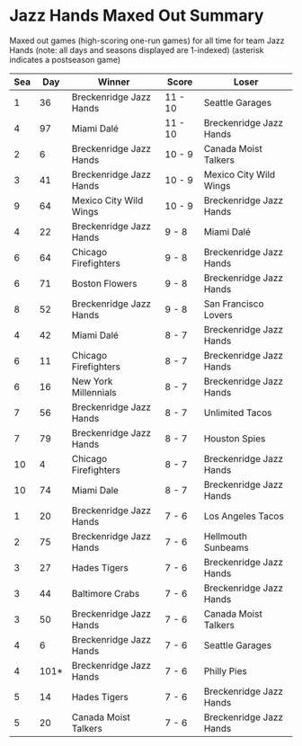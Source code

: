 # Jazz Hands Maxed Out Summary



Maxed out games (high-scoring one-run games) for all time for team Jazz Hands (note: all days and seasons displayed are 1-indexed) (asterisk indicates a postseason game)


| Sea | Day | Winner | Score | Loser | 
| ------ |------ |------ |------ |------ |
| 1 | 36 | Breckenridge Jazz Hands | 11 - 10 | Seattle Garages | 
| 4 | 97 | Miami Dalé | 11 - 10 | Breckenridge Jazz Hands | 
| 2 | 6 | Breckenridge Jazz Hands | 10 - 9 | Canada Moist Talkers | 
| 3 | 41 | Breckenridge Jazz Hands | 10 - 9 | Mexico City Wild Wings | 
| 9 | 64 | Mexico City Wild Wings | 10 - 9 | Breckenridge Jazz Hands | 
| 4 | 22 | Breckenridge Jazz Hands | 9 - 8 | Miami Dalé | 
| 6 | 64 | Chicago Firefighters | 9 - 8 | Breckenridge Jazz Hands | 
| 6 | 71 | Boston Flowers | 9 - 8 | Breckenridge Jazz Hands | 
| 8 | 52 | Breckenridge Jazz Hands | 9 - 8 | San Francisco Lovers | 
| 4 | 42 | Miami Dalé | 8 - 7 | Breckenridge Jazz Hands | 
| 6 | 11 | Chicago Firefighters | 8 - 7 | Breckenridge Jazz Hands | 
| 6 | 16 | New York Millennials | 8 - 7 | Breckenridge Jazz Hands | 
| 7 | 56 | Breckenridge Jazz Hands | 8 - 7 | Unlimited Tacos | 
| 7 | 79 | Breckenridge Jazz Hands | 8 - 7 | Houston Spies | 
| 10 | 4 | Chicago Firefighters | 8 - 7 | Breckenridge Jazz Hands | 
| 10 | 74 | Miami Dale | 8 - 7 | Breckenridge Jazz Hands | 
| 1 | 20 | Breckenridge Jazz Hands | 7 - 6 | Los Angeles Tacos | 
| 2 | 75 | Breckenridge Jazz Hands | 7 - 6 | Hellmouth Sunbeams | 
| 3 | 27 | Hades Tigers | 7 - 6 | Breckenridge Jazz Hands | 
| 3 | 44 | Baltimore Crabs | 7 - 6 | Breckenridge Jazz Hands | 
| 3 | 50 | Breckenridge Jazz Hands | 7 - 6 | Canada Moist Talkers | 
| 4 | 6 | Breckenridge Jazz Hands | 7 - 6 | Seattle Garages | 
| 4 | 101* | Breckenridge Jazz Hands | 7 - 6 | Philly Pies | 
| 5 | 14 | Hades Tigers | 7 - 6 | Breckenridge Jazz Hands | 
| 5 | 20 | Canada Moist Talkers | 7 - 6 | Breckenridge Jazz Hands | 


